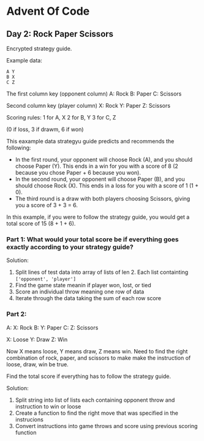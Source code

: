 # Advent Of Code 
## Day 2: Rock Paper Scissors

Encrypted strategy guide.

Example data:

```
A Y
B X
C Z
```

The first column key (opponent column)
A: Rock
B: Paper
C: Scissors

Second column key (player column)
X: Rock
Y: Paper
Z: Scissors

Scoring rules:
1 for A, X
2 for B, Y
3 for C, Z

(0 if loss, 3 if drawm, 6 if won)

This eaxample data strategyu guide predicts and recommends the following:

- In the first round, your opponent will choose Rock (A), and you should choose Paper (Y). This ends in a win for you with a score of 8 (2 because you chose Paper + 6 because you won).
- In the second round, your opponent will choose Paper (B), and you should choose Rock (X). This ends in a loss for you with a score of 1 (1 + 0).
- The third round is a draw with both players choosing Scissors, giving you a score of 3 + 3 = 6.

In this example, if you were to follow the strategy guide, you would get a total score of 15 (8 + 1 + 6).

### Part 1: What would your total score be if everything goes exactly according to your strategy guide?

Solution:

1. Split lines of test data into array of lists of len 2. Each list containting `['opponent', 'player']` 
2. Find the game state meanin if player won, lost, or tied
3. Score an individual throw meaning one row of data
4. Iterate through the data taking the sum of each row score

### Part 2: 

A: X: Rock
B: Y: Paper
C: Z: Scissors

X: Loose
Y: Draw
Z: Win

Now X means loose, Y means draw, Z means win. Need to find the right combination of rock, paper, and scissors to make make the instruction of loose, draw, win be true.

Find the total score if everything has to follow the strategy guide.

Solution:

1. Split string into list of lists each containing opponent throw and instruction to win or loose
2. Create a function to find the right move that was specified in the instrucions
3. Convert instructions into game throws and score using previous scoring function